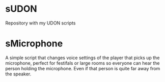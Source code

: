 # sUDON
Repository with my UDON scripts

# sMicrophone
A simple script that changes voice settings of the player that picks up the microphone, perfect for festifals or large rooms so everyone can hear the person holding the microphone. Even if that person is quite far away from the speaker.
